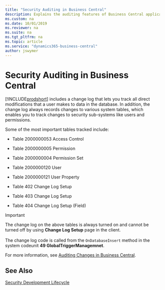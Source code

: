 ```yaml
---
title: "Security Auditing in Business Central"
description: Explains the auditing features of Business Central application.
ms.custom: na
ms.date: 10/01/2019
ms.reviewer: na
ms.suite: na
ms.tgt_pltfrm: na
ms.topic: article
ms.service: "dynamics365-business-central"
author: jswymer
---
```


# Security Auditing in Business Central

[!INCLUDE[prodshort](../developer/includes/prodshort.md)] includes a change log that lets you track all direct modifications that a user makes to data in the database. In addition, the change log always records changes to various system tables, which enables you to track changes to security sub-systems like users and permissions.

Some of the most important tables tracked include: 
 
- Table 2000000053 Access Control

- Table 2000000005 Permission

- Table 2000000004 Permission Set

- Table 2000000120 User

- Table 2000000121 User Property

- Table 402 Change Log Setup

- Table 403 Change Log Setup

- Table 404 Change Log Setup (Field)

> [!IMPORTANT]  
> The change log on the above tables is always turned on and cannot be turned off by using **Change Log Setup** page in the client. <br /><br />
> The change log code is called from the `OnDatabaseInsert` method in the system codeunit **49 GlobalTriggerManagemnet**. 


For more information, see [Auditing Changes in Business Central](https://docs.microsoft.com/dynamics365/business-central/across-log-changes).

<!-- change title to auditing data changes -->
## See Also  

[Security Development Lifecycle](https://www.microsoft.com/sdl)  